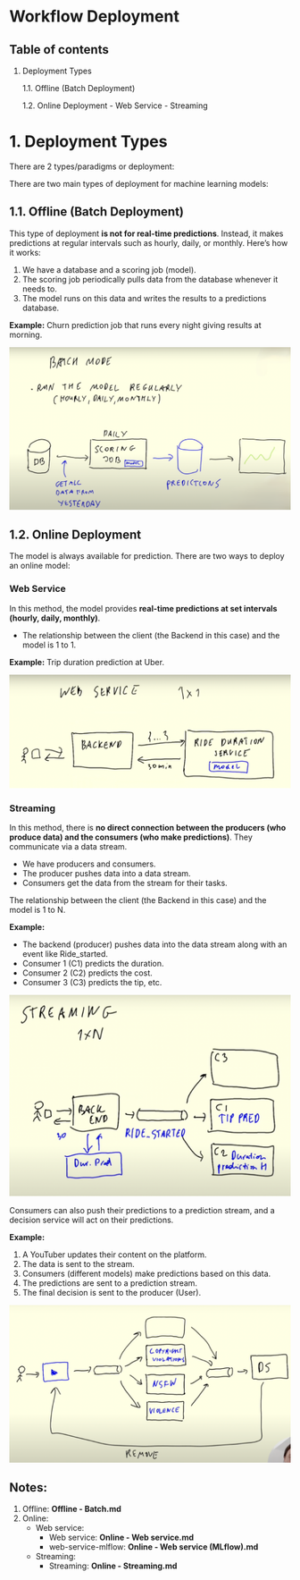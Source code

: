 # Workflow Deployment

## Table of contents

1. Deployment Types
     
     1.1. Offline (Batch Deployment)
     
     1.2. Online Deployment
         - Web Service
         - Streaming



# 1. Deployment Types
There are 2 types/paradigms or deployment:

There are two main types of deployment for machine learning models:

## 1.1. Offline (Batch Deployment)

This type of deployment **is not for real-time predictions**. Instead, it makes predictions at regular intervals such as hourly, daily, or monthly. Here’s how it works:

1. We have a database and a scoring job (model).
2. The scoring job periodically pulls data from the database whenever it needs to.
3. The model runs on this data and writes the results to a predictions database.

**Example:** Churn prediction job that runs every night giving results at morning.

![offline.png](images/offline.png)

## 1.2. Online Deployment

The model is always available for prediction. There are two ways to deploy an online model:

### Web Service

In this method, the model provides **real-time predictions at set intervals (hourly, daily, monthly)**.
- The relationship between the client (the Backend in this case) and the model is 1 to 1.

**Example:** Trip duration prediction at Uber.

![webservice.png](images/webservice.png)

### Streaming

In this method, there is **no direct connection between the producers (who produce data) and the consumers (who make predictions)**. They communicate via a data stream.
- We have producers and consumers.
- The producer pushes data into a data stream.
- Consumers get the data from the stream for their tasks.

The relationship between the client (the Backend in this case) and the model is 1 to N.

**Example:** 
- The backend (producer) pushes data into the data stream along with an event like Ride_started.
- Consumer 1 (C1) predicts the duration.
- Consumer 2 (C2) predicts the cost.
- Consumer 3 (C3) predicts the tip, etc.

![streaming.png](images/streaming.png)

Consumers can also push their predictions to a prediction stream, and a decision service will act on their predictions.

**Example:**
1. A YouTuber updates their content on the platform.
2. The data is sent to the stream.
3. Consumers (different models) make predictions based on this data.
4. The predictions are sent to a prediction stream.
5. The final decision is sent to the producer (User).

![mul-stream.png](images/mul-stream.png)


## Notes:
1. Offline: **Offline - Batch.md**
2. Online:
   - Web service: 
     * Web service: **Online - Web service.md**
     * web-service-mlflow: **Online - Web service (MLflow).md**
   - Streaming:
     * Streaming: **Online - Streaming.md**